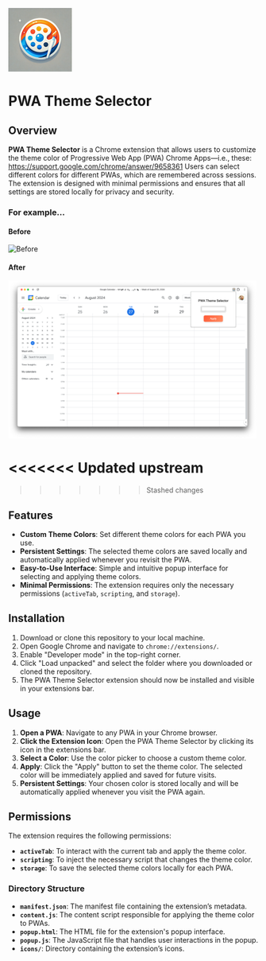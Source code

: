 ![PWA Theme Selector Icon](icons/icon128.png)
# PWA Theme Selector

## Overview

**PWA Theme Selector** is a Chrome extension that allows users to customize the theme color of Progressive Web App (PWA) Chrome Apps—i.e., these: https://support.google.com/chrome/answer/9658361
Users can select different colors for different PWAs, which are remembered across sessions. The extension is designed with minimal permissions and ensures that all settings are stored locally for privacy and security.

### For example... 
#### Before
<img src="images/bfter.png" alt="Before" style="width: 500px;"/>

#### After
<img src="images/after.png" alt="After" style="width: 500px;"/>

<<<<<<< Updated upstream
=======

>>>>>>> Stashed changes
## Features

- **Custom Theme Colors**: Set different theme colors for each PWA you use.
- **Persistent Settings**: The selected theme colors are saved locally and automatically applied whenever you revisit the PWA.
- **Easy-to-Use Interface**: Simple and intuitive popup interface for selecting and applying theme colors.
- **Minimal Permissions**: The extension requires only the necessary permissions (`activeTab`, `scripting`, and `storage`).

## Installation

1. Download or clone this repository to your local machine.
2. Open Google Chrome and navigate to `chrome://extensions/`.
3. Enable "Developer mode" in the top-right corner.
4. Click "Load unpacked" and select the folder where you downloaded or cloned the repository.
5. The PWA Theme Selector extension should now be installed and visible in your extensions bar.

## Usage

1. **Open a PWA**: Navigate to any PWA in your Chrome browser.
2. **Click the Extension Icon**: Open the PWA Theme Selector by clicking its icon in the extensions bar.
3. **Select a Color**: Use the color picker to choose a custom theme color.
4. **Apply**: Click the "Apply" button to set the theme color. The selected color will be immediately applied and saved for future visits.
5. **Persistent Settings**: Your chosen color is stored locally and will be automatically applied whenever you visit the PWA again.

## Permissions

The extension requires the following permissions:
- **`activeTab`**: To interact with the current tab and apply the theme color.
- **`scripting`**: To inject the necessary script that changes the theme color.
- **`storage`**: To save the selected theme colors locally for each PWA.

### Directory Structure

- **`manifest.json`**: The manifest file containing the extension’s metadata.
- **`content.js`**: The content script responsible for applying the theme color to PWAs.
- **`popup.html`**: The HTML file for the extension's popup interface.
- **`popup.js`**: The JavaScript file that handles user interactions in the popup.
- **`icons/`**: Directory containing the extension’s icons.
